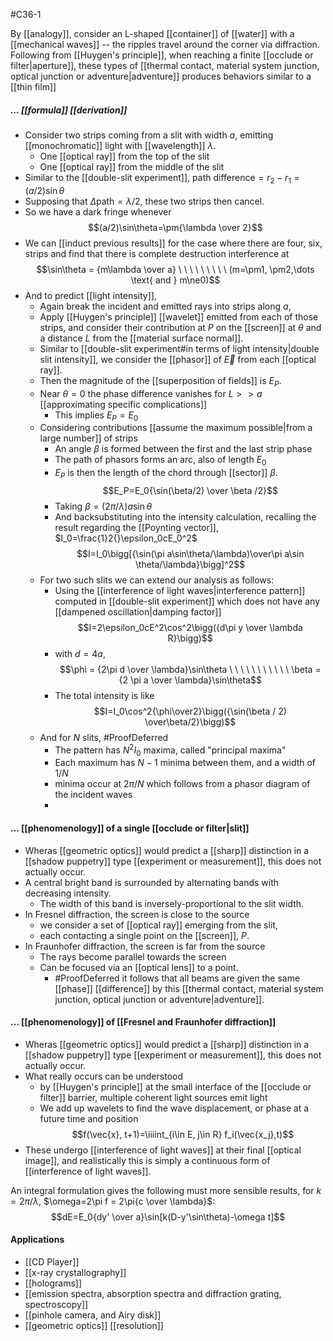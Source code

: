 #C36-1

By [[analogy]], consider an L-shaped [[container]] of [[water]] with a [[mechanical waves]] -- the ripples travel around the corner via diffraction. Following from [[Huygen's principle]], when reaching a finite [[occlude or filter|aperture]], these types of [[thermal contact, material system junction, optical junction or adventure|adventure]] produces behaviors similar to a [[thin film]]

##### ... [[formula]] [[derivation]]
- Consider two strips coming from a slit with width $a$, emitting [[monochromatic]] light with [[wavelength]] $\lambda$.
	- One [[optical ray]] from the top of the slit
	- One [[optical ray]] from the middle of the slit
- Similar to the [[double-slit experiment]], $\text{path difference}=r_2-r_1 = (a/2)\sin\theta$
- Supposing that $\Delta \text{path} = \lambda / 2$, these two strips then cancel.
- So we have a dark fringe whenever $$(a/2)\sin\theta=\pm{\lambda \over 2}$$
- We can [[induct previous results]] for the case where there are four, six, strips and find that there is complete destruction interference at $$\sin\theta = {m\lambda \over a} \ \ \ \ \ \ \ \ \ (m=\pm1, \pm2,\dots \text{ and } m\ne0)$$
- And to predict [[light intensity]],
	- Again break the incident and emitted rays into strips along $a$,
	- Apply [[Huygen's principle]] [[wavelet]] emitted from each of those strips, and consider their contribution at $P$ on the [[screen]] at $\theta$ and a distance $L$ from the [[material surface normal]].
	- Similar to [[double-slit experiment#in terms of light intensity|double slit intensity]], we consider the [[phasor]] of $\vec{E}$ from each [[optical ray]].
	- Then the magnitude of the [[superposition of fields]] is $E_P$.
	- Near $\theta=0$ the phase difference vanishes for $L>>a$ [[approximating specific complications]]
		- This implies $E_P=E_0$
	- Considering contributions [[assume the maximum possible|from a large number]] of strips
		- An angle $\beta$ is formed between the first and the last strip phase
		- The path of phasors forms an arc, also of length $E_0$
		- $E_P$ is then the length of the chord through [[sector]] $\beta$. $$E_P=E_0{\sin(\beta/2) \over \beta /2}$$
		- Taking $\beta = (2\pi / \lambda)a\sin\theta$ 
		- And backsubstituting into the intensity calculation, recalling the result regarding the [[Poynting vector]], $I_0=\frac{1}2{}\epsilon_0cE_0^2$ $$I=I_0\bigg[{\sin(\pi a\sin\theta/\lambda)\over\pi a\sin \theta/\lambda}\bigg]^2$$
	- For two such slits we can extend our analysis as follows:
		- Using the [[interference of light waves|interference pattern]] computed in [[double-slit experiment]] which does not have any [[dampened oscillation|damping factor]] $$I=2\epsilon_0cE^2\cos^2\bigg({d\pi y \over \lambda R}\bigg)$$
		- with $d=4a$, $$\phi = {2\pi d \over \lambda}\sin\theta \ \ \ \ \ \ \ \ \ \ \ \beta = {2 \pi a \over \lambda}\sin\theta$$
		- The total intensity is like $$I=I_0\cos^2{\phi\over2}\bigg({\sin(\beta / 2) \over\beta/2}\bigg)$$
	- And for $N$ slits, #ProofDeferred 
		- The pattern has $N^2I_0$ maxima, called "principal maxima"
		- Each maximum has $N-1$ minima between them, and a width of $1/N$
		- minima occur at $2\pi / N$ which follows from a phasor diagram of the incident waves
		- 

#### ... [[phenomenology]] of a single [[occlude or filter|slit]]
- Wheras [[geometric optics]] would predict a [[sharp]] distinction in a [[shadow puppetry]] type [[experiment or measurement]], this does not actually occur.
- A central bright band is surrounded by alternating bands with decreasing intensity.
	- The width of this band is inversely-proportional to the slit width.
- In Fresnel diffraction, the screen is close to the source
	- we consider a set of [[optical ray]] emerging from the slit,
	- each contacting a single point on the [[screen]], $P$.
- In Fraunhofer diffraction, the screen is far from the source
	- The rays become parallel towards the screen
	- Can be focused via an [[optical lens]] to a point.
		- #ProofDeferred it follows that all beams are given the same [[phase]] [[difference]] by this [[thermal contact, material system junction, optical junction or adventure|adventure]].

#### ... [[phenomenology]] of [[Fresnel and Fraunhofer diffraction]]
- Wheras [[geometric optics]] would predict a [[sharp]] distinction in a [[shadow puppetry]] type [[experiment or measurement]], this does not actually occur.
- What really occurs can be understood 
	- by [[Huygen's principle]] at the small interface of the [[occlude or filter]] barrier, multiple coherent light sources emit light
	- We add up wavelets to find the wave displacement, or phase at a future time and position $$f(\vec{x}, t+1)=\iiiint_{i\in E, j\in R} f_i(\vec{x_j},t)$$
- These undergo [[interference of light waves]] at their final [[optical image]], and realistically this is simply a continuous form of [[interference of light waves]].

An integral formulation gives the following must more sensible results, for $k=2\pi/\lambda$, $\omega=2\pi f = 2\pi{c \over \lambda}$:
$$dE=E_0{dy' \over a}\sin[k(D-y'\sin\theta)-\omega t]$$

#### Applications
- [[CD Player]]
- [[x-ray crystallography]]
- [[holograms]]
- [[emission spectra, absorption spectra and diffraction grating, spectroscopy]]
- [[pinhole camera, and Airy disk]]
- [[geometric optics]] [[resolution]]